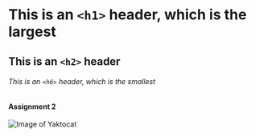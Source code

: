# This is an `<h1>` header, which is the largest

## This is an `<h2>` header

###### This is an `<h6>` header, which is the smallest

#### Assignment 2


![Image of Yaktocat](https://octodex.github.com/images/yaktocat.png)

